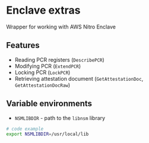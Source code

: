 # Enclave extras
Wrapper for working with AWS Nitro Enclave

## Features
- Reading PCR registers (`DescribePCR`)
- Modifying PCR (`ExtendPCR`)
- Locking PCR (`LockPCR`)
- Retrieving attestation document (`GetAttestationDoc`, `GetAttestationDocRaw`)

## Variable environments
- `NSMLIBDIR` - path to the `libnsm` library 
```bash
# code example
export NSMLIBDIR=/usr/local/lib
```